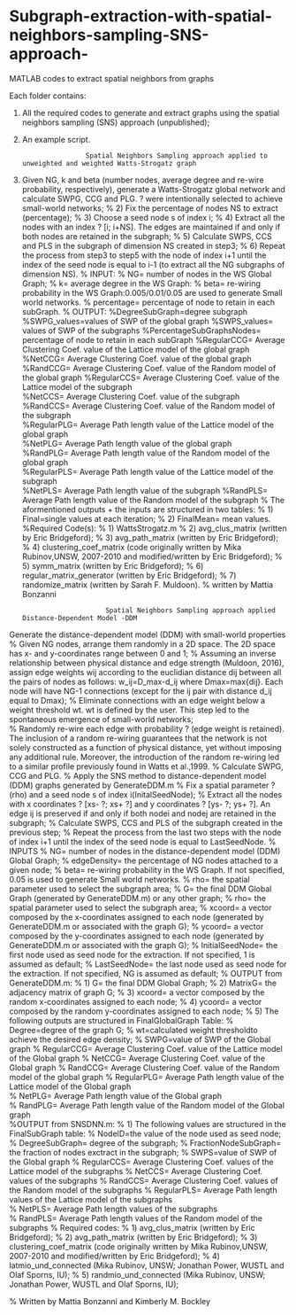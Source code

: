 # Subgraph-extraction-with-spatial-neighbors-sampling-SNS-approach-
MATLAB codes to extract spatial neighbors from graphs

Each folder contains:
1) All the required codes to generate and extract graphs using the spatial neighbors sampling (SNS) approach (unpublished);
2) An example script. 

                       Spatial Neighbors Sampling approach applied to unweighted and weighted Watts-Strogatz graph
1) Given NG, k and beta (number nodes, average degree and re-wire probability, respectively), generate a Watts-Strogatz global network and calculate SWPG, CCG and PLG. ? were intentionally selected to achieve small-world networks; 
% 2) Fix the percentage of nodes NS to extract (percentage); 
% 3) Choose a seed node s of index i; 
% 4) Extract all the nodes with an index ? [i; i+NS]. The edges are maintained if and only if both nodes are retained in the subgraph; 
% 5) Calculate SWPS, CCS and PLS in the subgraph of dimension NS created in step3; 
% 6) Repeat the process from step3 to step5 with the node of index i+1 until the index of the seed node is equal to i-1 (to extract all the NG subgraphs of dimension NS).
   % INPUT:
% NG= number of nodes in the WS Global Graph;
% k= average degree in the WS Graph:
% beta= re-wiring probability in the WS Graph:0.005/0.01/0.05 are used to generate Small world networks. 
% percentage= percentage of node to retain in each subGraph. 
    % OUTPUT:
%DegreeSubGraph=degree subgraph
%SWPG_values=values of SWP of the global graph 
%SWPS_values= values of SWP of the subgraphs 
%PercentageSubGraphsNodes= percentage of node to retain in each subGraph 
%RegularCCG= Average Clustering Coef. value of the Lattice model of the global graph
%NetCCG= Average Clustering Coef. value of the global graph 
%RandCCG= Average Clustering Coef. value of the Random model of the global graph 
%RegularCCS= Average Clustering Coef. value of the Lattice model of the subgraph  
%NetCCS= Average Clustering Coef. value of the subgraph   
%RandCCS= Average Clustering Coef. value of the Random model of the subgraph   
%RegularPLG= Average Path length value of the Lattice model of the global graph  
%NetPLG= Average Path length value of the global graph   
%RandPLG= Average Path length value of the Random model of the global graph   
%RegularPLS= Average Path length value of the Lattice model of the subgraph   
%NetPLS= Average Path length value of the subgraph 
%RandPLS= Average Path length value of the Random model of the subgraph
% The aformentioned outputs + the inputs are structured in two tables:
% 1) Final=single values at each iteration;
% 2) FinalMean= mean values.
    %Required Code(s):
% 1) WattsStrogatz.m
% 2) avg_clus_matrix (written by Eric Bridgeford);
% 3) avg_path_matrix (written by Eric Bridgeford);
% 4) clustering_coef_matrix (code originally written by Mika Rubinov,UNSW, 2007-2010 and modified/written by Eric Bridgeford);
% 5) symm_matrix (written by Eric Bridgeford);
% 6) regular_matrix_generator (written by Eric Bridgeford);
% 7) randomize_matrix (written by Sarah F. Muldoon).
    % written by Mattia Bonzanni
    
                            Spatial Neighbors Sampling approach applied Distance-Dependent Model -DDM
Generate the distance-dependent model (DDM) with small-world properties
% Given NG nodes, arrange them randomly in a 2D space. The 2D space has x- and y-coordinates range between 0 and 1;
% Assuming an inverse relationship between physical distance and edge strength (Muldoon, 2016), assign edge weights wij according to the euclidian distance dij between all the pairs of nodes as follows: w_ij=D_max-d_ij where Dmax=max{dij}. Each node will have NG-1 connections (except for the ij pair with distance d_ij equal to Dmax);
% Eliminate connections with an edge weight below a weight threshold wt. wt is defined by the user. This step led to the spontaneous emergence of small-world networks;  
% Randomly re-wire each edge with probability ? (edge weight is retained). The inclusion of a random re-wiring guarantees that the network is not solely constructed as a function of physical distance, yet without imposing any additional rule. Moreover, the introduction of the random re-wiring led to a similar profile previously found in Watts et al.,1999. 
% Calculate SWPG, CCG and PLG.
% Apply the SNS method to distance-dependent model (DDM) graphs generated by GenerateDDM.m
% Fix a spatial parameter ? (rho) and a seed node s  of index i(InitalSeedNode);
% Extract all the nodes with x coordinates ? [xs- ?; xs+ ?] and y coordinates ? [ys- ?; ys+ ?]. An edge ij is preserved if and only if both nodei and nodej are retained in the subgraph; 
% Calculate SWPS, CCS and PLS of the subgraph created in the previous step;
% Repeat the process from the last two steps with the node of index i+1 until the index of the seed node is equal to LastSeedNode.
    % INPUTS
% NG= number of nodes in the distance-dependent model (DDM) Global Graph;
% edgeDensity= the percentage of NG nodes attached to a given node; 
% beta= re-wiring probability in the WS Graph. If not specified, 0.05 is used to generate Small world networks. % rho= the spatial parameter used to select the subgraph area;
% G= the final DDM Global Graph (generated by GenerateDDM.m) or any other graph;
% rho= the spatial parameter used to select the subgraph area;
% xcoord= a vector composed by the x-coordinates assigned to each node (generated by GenerateDDM.m or associated with the graph G);
% ycoord= a vector composed by the y-coordinates assigned to each node (generated by GenerateDDM.m or associated with the graph G);
% InitialSeedNode= the first node used as seed node for the extraction. If not specified, 1 is assumed as default;
% LastSeedNode= the last node used as seed node for the extraction. If not specified, NG is assumed as default;
    % OUTPUT from GenerateDDM.m:
% 1) G= the final DDM Global Graph;
% 2) MatrixG= the adjacency matrix of graph G;
% 3) xcoord= a vector composed by the random x-coordinates assigned to each node;
% 4) ycoord= a vector composed by the random y-coordinates assigned to each node;
% 5) The following outputs are structured in FinalGlobalGraph Table:
% Degree=degree of the graph G;
% wt=calculated weight thresholdto achieve the desired edge density;
% SWPG=value of SWP of the Global graph 
% RegularCCG= Average Clustering Coef. value of the Lattice model of the Global graph
% NetCCG= Average Clustering Coef. value of the Global graph 
% RandCCG= Average Clustering Coef. value of the Random model of the global graph 
% RegularPLG= Average Path length value of the Lattice model of the Global graph  
% NetPLG= Average Path length value of the Global graph   
% RandPLG= Average Path length value of the Random model of the Global graph   
    %OUTPUT from SNSDNN.m:
% 1) The following values are structured in the FinalSubGraph table:
% NodeID=the value of the node used as seed node;
% DegreeSubGraph= degree of the subgraph;
% FractionNodeSubGraph= the fraction of nodes exctract in the subgraph;
% SWPS=value of SWP of the Global graph 
% RegularCCS= Average Clustering Coef. values of the Lattice model of the subgraphs 
% NetCCS= Average Clustering Coef. values of the subgraphs 
% RandCCS= Average Clustering Coef. values of the Random model of the subgraphs 
% RegularPLS= Average Path length values of the Lattice model of the subgraphs  
% NetPLS= Average Path length values of the subgraphs   
% RandPLS= Average Path length values of the Random model of the subgraphs
    % Required codes:
% 1) avg_clus_matrix (written by Eric Bridgeford);
% 2) avg_path_matrix (written by Eric Bridgeford);
% 3) clustering_coef_matrix (code originally written by Mika Rubinov,UNSW, 2007-2010 and modified/written by Eric Bridgeford);
% 4) latmio_und_connected (Mika Rubinov, UNSW; Jonathan Power, WUSTL and Olaf Sporns, IU);
% 5) randmio_und_connected (Mika Rubinov, UNSW; Jonathan Power, WUSTL and Olaf Sporns, IU);

% Written by Mattia Bonzanni and Kimberly M. Bockley

